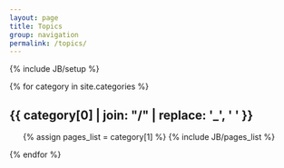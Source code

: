 ```yaml
---
layout: page
title: Topics
group: navigation
permalink: /topics/
---
```

{% include JB/setup %}

{% for category in site.categories %} 
  <h2 id="{{ category[0] }}-ref">{{ category[0] | join: "/" | replace: '_', ' ' }}</h2>
  <ul>
    {% assign pages_list = category[1] %}  
    {% include JB/pages_list %}
  </ul>
{% endfor %}

